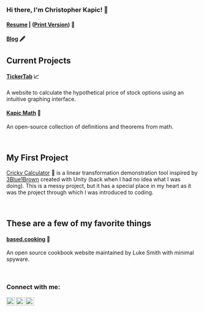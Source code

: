 ### Hi there, I'm Christopher Kapic! 👋

#### [Resume](https://storage.googleapis.com/christopherkapicpdfs01/Christopher%20Kapic%20_%20Resume%20(Lucario).pdf) | ([Print Version](https://storage.googleapis.com/christopherkapicpdfs01/resume_kapic.pdf)) 📝
<!-- [![Website](https://img.shields.io/website?label=blog.christopherkapic.com&style=for-the-badge&url=https://blog.christopherkapic.com)](https://blog.christopherkapic.com) -->
<!-- [![Website](https://img.shields.io/website?label=math.christopherkapic.com&style=for-the-badge&url=https://math.christopherkapic.com)](https://math.christopherkapic.com) -->

#### [Blog](https://blog.kapic.io/) 🖋

## Current Projects
#### [TickerTab](https://tickertab.io/) 📈
A website to calculate the hypothetical price of stock options using an intuitive graphing interface.


#### [Kapic Math](https://math.christopherkapic.com/) 💯
An open-source collection of definitions and theorems from math.

<br>

## My First Project
[Cricky Calculator](https://simmer.io/@cricky14/cricky-calculator) 🧮 is a linear transformation demonstration tool inspired by [3Blue1Brown](https://www.youtube.com/c/3blue1brown) created with Unity (back when I had no idea what I was doing). This is a messy project, but it has a special place in my heart as it was the project through which I was introduced to coding.

<br>

## These are a few of my favorite things
#### [based.cooking](https://based.cooking/) 🍳
An open source cookbook website maintained by Luke Smith with minimal spyware.

<br>

### Connect with me:

<!-- [<img align="left" alt="christopherkapic.com" width="22px" src="https://raw.githubusercontent.com/iconic/open-iconic/master/svg/globe.svg" />](https://christopherkapic.com/) -->
[<img align="left" alt="Christopher Kapic | YouTube" width="22px" src="https://cdn.jsdelivr.net/npm/simple-icons@v3/icons/youtube.svg" />](https://www.youtube.com/channel/UCuXgDzDJhNAwvzvc62GnYwA?view_as=subscriber)
[<img align="left" alt="Christopher Kapic | LinkedIn" width="22px" src="https://cdn.jsdelivr.net/npm/simple-icons@v3/icons/linkedin.svg" />](https://www.linkedin.com/in/christopher-kapic/)
[<img align="left" alt="Christopher Kapic | E-Mail" width="22px" src="https://cdn.jsdelivr.net/npm/simple-icons@v3/icons/gmail.svg" />](mailto:christopherkapic@gmail.com)


<!-- <br /> -->

<!-- ### Languages and Tools: -->

<!-- [<img align="left" alt="Visual Studio Code" width="26px" src="https://raw.githubusercontent.com/github/explore/80688e429a7d4ef2fca1e82350fe8e3517d3494d/topics/visual-studio-code/visual-studio-code.png" />]() -->
<!-- [<img align="left" alt="HTML5" width="26px" src="https://raw.githubusercontent.com/github/explore/80688e429a7d4ef2fca1e82350fe8e3517d3494d/topics/html/html.png" />]() -->
<!-- [<img align="left" alt="CSS3" width="26px" src="https://raw.githubusercontent.com/github/explore/80688e429a7d4ef2fca1e82350fe8e3517d3494d/topics/css/css.png" />]() -->
<!-- [<img align="left" alt="JavaScript" width="26px" src="https://raw.githubusercontent.com/github/explore/80688e429a7d4ef2fca1e82350fe8e3517d3494d/topics/javascript/javascript.png" />]() -->
<!-- [<img align="left" alt="GitHub" width="26px" src="https://raw.githubusercontent.com/github/explore/78df643247d429f6cc873026c0622819ad797942/topics/github/github.png" />]() -->
<!-- [<img align="left" alt="Terminal" width="26px" src="https://raw.githubusercontent.com/github/explore/80688e429a7d4ef2fca1e82350fe8e3517d3494d/topics/terminal/terminal.png" />]() -->

<!--
**christopher-kapic/christopher-kapic** is a ✨ _special_ ✨ repository because its `README.md` (this file) appears on your GitHub profile.

Here are some ideas to get you started:

- 🔭 I’m currently working on ...
- 🌱 I’m currently learning ...
- 👯 I’m looking to collaborate on ...
- 🤔 I’m looking for help with ...
- 💬 Ask me about ...
- 📫 How to reach me: ...
- 😄 Pronouns: ...
- ⚡ Fun fact: ...
-->
